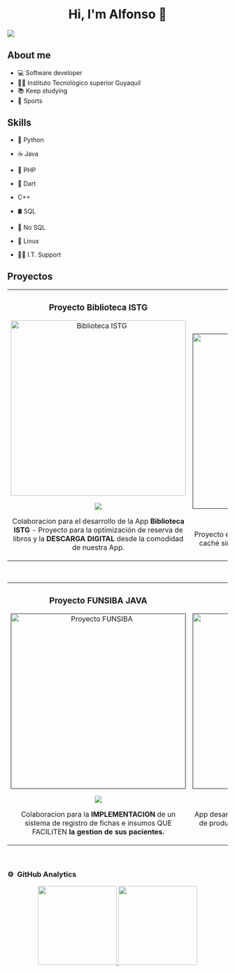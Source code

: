<div align="center">
<h1 align="center">Hi, I'm <a>Alfonso</a> 👋</h1>
</div>
<img src="https://onlyflutter.com/wp-content/uploads/2024/05/android_banner_onlyflutter.png">

 ## About me
- 💻   Software developer
- 🧑‍🎓 Instituto Tecnológico superior Guyaquil
- 📚   Keep studying
- 🦾   Sports

## Skills

- 🐍 Python
- ☕ Java
- 🐘 PHP
- 💠 Dart
- C++
- 🛢️ SQL
- 🍃 No SQL

- 🐧 Linux
- 👨‍🔧 I.T. Support

## Proyectos
<table>
<tr>
<td width="50%">
<h3 align="center">Proyecto Biblioteca ISTG</h3>
<div align="center">
<a href="https://github.com/adrouet88/Biblioteca_ISTG.git" target="_blank"><img src="https://encrypted-tbn0.gstatic.com/images?q=tbn:ANd9GcS_gKKlzBFSgVNEXPfs9wy0xlAvygwpsI_FmA&s" width="400" alt="Biblioteca ISTG"></a>
<p>
<a href="https://github.com/adrouet88/Biblioteca_ISTG.git" target="_blank">
<img src="https://img.shields.io/badge/CÓDIGO-ff9?style=for-the-badge&logo=github&logoColor=black">
</a>
</p>
 
<p>Colaboracion para el desarrollo de la App <strong>Biblioteca ISTG</strong> - Proyecto para la optimización de reserva de libros y la <strong>DESCARGA DIGITAL</strong> desde la comodidad de nuestra App.</p>
</div>
</td>


<td width="50%">
               <br>
<h3 align="center">Proyecto PWA</h3>
<div align="center">                                       
<a href="" target="_blank"><img src="https://www.muycomputerpro.com/wp-content/uploads/2019/09/pwa.jpeg" width="400" alt="PWA"></a>
<br>
<p>
<a href="" target="_blank">
<img src="https://img.shields.io/badge/C%C3%93DIGO-80ffaa?style=for-the-badge&logo=github&logoColor=black">
</a>
</p>
</p>Proyecto en <strong>PHP</strong> aplicando las técnicas y usos de la caché simulando la venta de servicios streaming.</p>
</div>                                                             
</table>                                                                                 
</div>
<br>


<table>
<tr>
<td width="50%">
<h3 align="center">Proyecto FUNSIBA JAVA</h3>
<div align="center">
<a href="" target="_blank"><img src="https://encrypted-tbn0.gstatic.com/images?q=tbn:ANd9GcQAQDhWfvaHVaKtA5oQo1U1wHkpTAjrirE7sA&s" width="400" alt="Proyecto FUNSIBA"></a>
<p>
<a href="" target="_blank">
<img src="https://img.shields.io/badge/CÓDIGO-ff9?style=for-the-badge&logo=github&logoColor=black">
</a>
</p>
<p>Colaboracion para la <strong>IMPLEMENTACION</strong> de un sistema de registro de fichas e insumos</strong> QUE FACILITEN <strong> la gestion de sus pacientes.</p>
</div>
                                                                                      
</td>


<td width="50%">
<h3 align="center">Proyecto App Tienda</h3>
<div align="center">
<a href="" target="_blank"><img src="https://www.4webs.es/blog/wp-content/uploads/2016/12/app-ecommerce-prestashop.png" width="400" alt="App Tienda"></a>
<p>
<a href="" target="_blank">
<img src="https://img.shields.io/badge/C%C3%93DIGO-cfaae0?style=for-the-badge&logo=github&logoColor=black">
</a>
</p>
<p>App desarrollada en <strong>FLUTTER - DART</strong> para la venta de productos varios, utilizando a FIREBASE como recurso principal.</p>
</div>
                                                                                      
</td>  
</table>                                                                                 
</div>
<br>


### ⚙️ &nbsp;GitHub Analytics

<p align="center">
<a href="https://github.com/ArisGuimera">
  <img height="180em" src="https://github-readme-stats-eight-theta.vercel.app/api?username=ArisGuimera&show_icons=true&theme=algolia&include_all_commits=true&count_private=true"/>
  <img height="180em" src="https://github-readme-stats-eight-theta.vercel.app/api/top-langs/?username=ArisGuimera&layout=compact&langs_count=8&theme=algolia"/>
</a>
</p>

